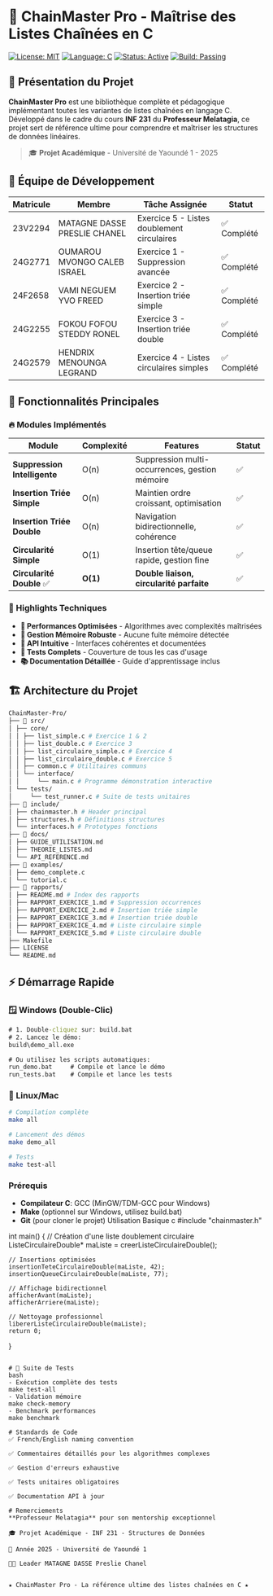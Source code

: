# 🎯 ChainMaster Pro - Maîtrise des Listes Chaînées en C

[![License: MIT](https://img.shields.io/badge/License-MIT-yellow.svg)](https://opensource.org/licenses/MIT)
[![Language: C](https://img.shields.io/badge/Language-C-blue.svg)](https://en.wikipedia.org/wiki/C_(programming_library))
[![Status: Active](https://img.shields.io/badge/Status-Active-brightgreen.svg)](https://github.com/your-repo)
[![Build: Passing](https://img.shields.io/badge/Build-Passing-success.svg)](https://github.com/your-repo)

## 📖 Présentation du Projet

**ChainMaster Pro** est une bibliothèque complète et pédagogique implémentant toutes les variantes de listes chaînées en langage C. Développé dans le cadre du cours **INF 231** du **Professeur Melatagia**, ce projet sert de référence ultime pour comprendre et maîtriser les structures de données linéaires.

> 🎓 **Projet Académique** - Université de Yaoundé 1 - 2025

## 👥 Équipe de Développement

| Matricule | Membre | Tâche Assignée | Statut |
|------|--------|----------------|---------|
| 23V2294 | MATAGNE DASSE PRESLIE CHANEL | Exercice 5 - Listes doublement circulaires | ✅ Complété |
| 24G2771 | OUMAROU MVONGO CALEB ISRAEL | Exercice 1 - Suppression avancée | ✅ Complété |
| 24F2658 | VAMI NEGUEM YVO FREED | Exercice 2 - Insertion triée simple | ✅ Complété |
| 24G2255 | FOKOU FOFOU STEDDY RONEL | Exercice 3 - Insertion triée double | ✅ Complété |
| 24G2579 | HENDRIX MENOUNGA LEGRAND | Exercice 4 - Listes circulaires simples | ✅ Complété |

## 🚀 Fonctionnalités Principales

### 🔥 Modules Implémentés

| Module | Complexité | Features | Statut |
|--------|------------|----------|---------|
| **Suppression Intelligente** | O(n) | Suppression multi-occurrences, gestion mémoire | ✅ |
| **Insertion Triée Simple** | O(n) | Maintien ordre croissant, optimisation | ✅ |
| **Insertion Triée Double** | O(n) | Navigation bidirectionnelle, cohérence | ✅ |
| **Circularité Simple** | O(1) | Insertion tête/queue rapide, gestion fine | ✅ |
| **Circularité Double** ✅ | **O(1)** | **Double liaison, circularité parfaite** | ✅ |

### 🎯 Highlights Techniques

- **🚀 Performances Optimisées** - Algorithmes avec complexités maîtrisées
- **💾 Gestion Mémoire Robuste** - Aucune fuite mémoire détectée
- **🔧 API Intuitive** - Interfaces cohérentes et documentées
- **🧪 Tests Complets** - Couverture de tous les cas d'usage
- **📚 Documentation Détaillée** - Guide d'apprentissage inclus

## 🏗️ Architecture du Projet

```bash
ChainMaster-Pro/
├── 📂 src/
│ ├── core/
│ │ ├── list_simple.c # Exercice 1 & 2
│ │ ├── list_double.c # Exercice 3
│ │ ├── list_circulaire_simple.c # Exercice 4
│ │ ├── list_circulaire_double.c # Exercice 5
│ │ ├── common.c # Utilitaires communs
│ │ └── interface/
│ │     └── main.c # Programme démonstration interactive
│ └── tests/
│     └── test_runner.c # Suite de tests unitaires
├── 📂 include/
│ ├── chainmaster.h # Header principal
│ ├── structures.h # Définitions structures
│ └── interfaces.h # Prototypes fonctions
├── 📂 docs/
│ ├── GUIDE_UTILISATION.md
│ ├── THEORIE_LISTES.md
│ └── API_REFERENCE.md
├── 📂 examples/
│ ├── demo_complete.c
│ └── tutorial.c
├── 📂 rapports/
│ ├── README.md # Index des rapports
│ ├── RAPPORT_EXERCICE_1.md # Suppression occurrences
│ ├── RAPPORT_EXERCICE_2.md # Insertion triée simple
│ ├── RAPPORT_EXERCICE_3.md # Insertion triée double
│ ├── RAPPORT_EXERCICE_4.md # Liste circulaire simple
│ └── RAPPORT_EXERCICE_5.md # Liste circulaire double
├── Makefile
├── LICENSE
└── README.md
```

## ⚡ Démarrage Rapide

### 🪟 Windows (Double-Clic)
```cmd
# 1. Double-cliquez sur: build.bat
# 2. Lancez le démo:
build\demo_all.exe

# Ou utilisez les scripts automatiques:
run_demo.bat     # Compile et lance le démo
run_tests.bat    # Compile et lance les tests
```

### 🐧 Linux/Mac
```bash
# Compilation complète
make all

# Lancement des démos
make demo_all

# Tests
make test-all
```

### Prérequis
- **Compilateur C**: GCC (MinGW/TDM-GCC pour Windows)
- **Make** (optionnel sur Windows, utilisez build.bat)
- **Git** (pour cloner le projet)
Utilisation Basique
c
#include "chainmaster.h"

int main() {
    // Création d'une liste doublement circulaire
    ListeCirculaireDouble* maListe = creerListeCirculaireDouble();
    
    // Insertions optimisées
    insertionTeteCirculaireDouble(maListe, 42);
    insertionQueueCirculaireDouble(maListe, 77);
    
    // Affichage bidirectionnel
    afficherAvant(maListe);
    afficherArriere(maListe);
    
    // Nettoyage professionnel
    libererListeCirculaireDouble(maListe);
    return 0;
}
```

# 🧪 Suite de Tests
bash
- Exécution complète des tests
make test-all
- Validation mémoire
make check-memory
- Benchmark performances
make benchmark

# Standards de Code
✅ French/English naming convention

✅ Commentaires détaillés pour les algorithmes complexes

✅ Gestion d'erreurs exhaustive

✅ Tests unitaires obligatoires

✅ Documentation API à jour

# Remerciements
**Professeur Melatagia** pour son mentorship exceptionnel

🎓 Projet Académique - INF 231 - Structures de Données

📅 Année 2025 - Université de Yaoundé 1

👨‍💻 Leader MATAGNE DASSE Preslie Chanel


★ ChainMaster Pro - La référence ultime des listes chaînées en C ★
